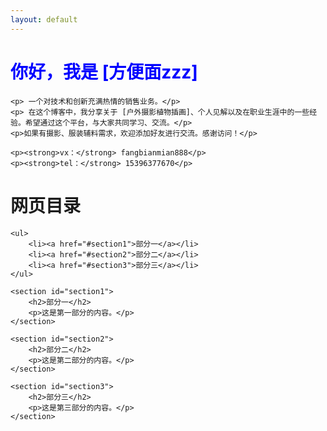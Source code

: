```yaml
---
layout: default
---
```


<!DOCTYPE html>
<html lang="zh-CN">

<head>
    <meta charset="UTF-8">
    <meta http-equiv="X-UA-Compatible" content="IE=edge">
    <meta name="viewport" content="width=device-width, initial-scale=1">
    <title style="color: blue;">个人博客 - 方便面zzz</title>
</head>

<body>
    <h1 style="color: blue;">你好，我是 [方便面zzz]</h1>

    <p> 一个对技术和创新充满热情的销售业务。</p>
    <p> 在这个博客中，我分享关于 [户外摄影植物插画]、个人见解以及在职业生涯中的一些经验。希望通过这个平台，与大家共同学习、交流。</p>
    <p>如果有摄影、服装辅料需求，欢迎添加好友进行交流。感谢访问！</p>

    <p><strong>vx：</strong> fangbianmian888</p>
    <p><strong>tel：</strong> 15396377670</p>
</body>


<head>
    <meta charset="UTF-8">
    <meta http-equiv="X-UA-Compatible" content="IE=edge">
    <meta name="viewport" content="width=device-width, initial-scale=1">
    <title>目录示例</title>
</head>

<body>
    <h1>网页目录</h1>

    <ul>
        <li><a href="#section1">部分一</a></li>
        <li><a href="#section2">部分二</a></li>
        <li><a href="#section3">部分三</a></li>
    </ul>

    <section id="section1">
        <h2>部分一</h2>
        <p>这是第一部分的内容。</p>
    </section>

    <section id="section2">
        <h2>部分二</h2>
        <p>这是第二部分的内容。</p>
    </section>

    <section id="section3">
        <h2>部分三</h2>
        <p>这是第三部分的内容。</p>
    </section>

</html>

